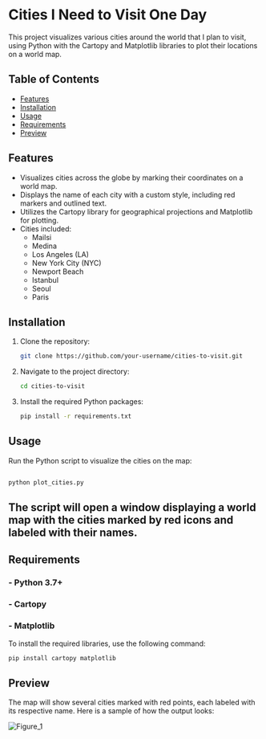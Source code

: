 # Cities I Need to Visit One Day

This project visualizes various cities around the world that I plan to visit, using Python with the Cartopy and Matplotlib libraries to plot their locations on a world map.

## Table of Contents
- [Features](#features)
- [Installation](#installation)
- [Usage](#usage)
- [Requirements](#requirements)
- [Preview](#preview)

## Features

- Visualizes cities across the globe by marking their coordinates on a world map.
- Displays the name of each city with a custom style, including red markers and outlined text.
- Utilizes the Cartopy library for geographical projections and Matplotlib for plotting.
- Cities included:
  - Mailsi
  - Medina
  - Los Angeles (LA)
  - New York City (NYC)
  - Newport Beach
  - Istanbul
  - Seoul
  - Paris

## Installation

1. Clone the repository:
    ```bash
    git clone https://github.com/your-username/cities-to-visit.git
    ```
2. Navigate to the project directory:
    ```bash
    cd cities-to-visit
    ```
3. Install the required Python packages:
    ```bash
    pip install -r requirements.txt
    ```

## Usage

Run the Python script to visualize the cities on the map:

```bash

python plot_cities.py
```

## The script will open a window displaying a world map with the cities marked by red icons and labeled with their names.

## Requirements
### - Python 3.7+
### - Cartopy
### - Matplotlib

To install the required libraries, use the following command:

```bash
pip install cartopy matplotlib
```
## Preview

The map will show several cities marked with red points, each labeled with its respective name. Here is a sample of how the output looks:

![Figure_1](https://github.com/user-attachments/assets/69dffdb2-ef9e-46a3-87aa-d7c8600eaa9c)


